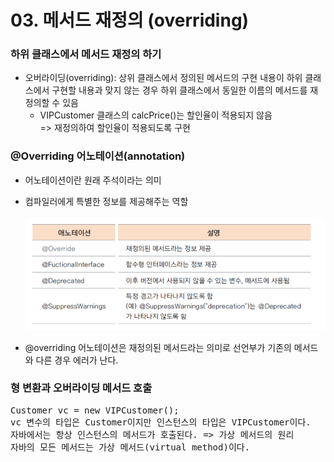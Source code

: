 # 03. 메서드 재정의 (overriding)

### 하위 클래스에서 메서드 재정의 하기
* 오버라이딩(overriding): 상위 클래스에서 정의된 메서드의 구현 내용이 하위 클래스에서 구현할 내용과 맞지 않는 경우 하위 클래스에서 동일한 이름의 메서드를 재정의할 수 있음
  * VIPCustomer 클래스의 calcPrice()는 할인율이 적용되지 않음
  <br/>=> 재정의하여 할인율이 적용되도록 구현

### @Overriding 어노테이션(annotation)
* 어노테이션이란 원래 주석이라는 의미
* 컴파일러에게 특별한 정보를 제공해주는 역할
<br/><br/>
  ![img_6.png](image/img_6.png)

* @overriding 어노테이션은 재정의된 메서드라는 의미로 선언부가 기존의 메서드와 다른 경우 에러가 난다.

### 형 변환과 오버라이딩 메서드 호출
<pre>
Customer vc = new VIPCustomer();
vc 변수의 타입은 Customer이지만 인스턴스의 타입은 VIPCustomer이다.
자바에서는 항상 인스턴스의 메서드가 호출된다. => 가상 메서드의 원리
자바의 모든 메서드는 가상 메서드(virtual method)이다.
</pre>